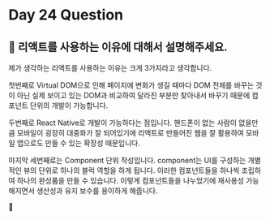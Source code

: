 # Day 24 Question



## :memo: 리액트를 사용하는 이유에 대해서 설명해주세요.

제가 생각하는 리액트를 사용하는 이유는 크게 3가지라고 생각합니다.

첫번째로 Virtual DOM으로 인해 페이지에 변화가 생길 때마다 DOM 전체를 바꾸는 것이 아닌 실제 보이고 있는 DOM과 비교하여 달라진 부분만 찾아내서 바꾸기 때문에 컴포넌트 단위의 개발이 가능합니다.

두번째로 React Native로 개발이 가능하다는 점입니다. 핸드폰이 없는 사람이 없을만큼 모바일이 굉장히 대중화가 잘 되어있기에 리액트로 만들어진 웹을 잘 활용하여 모바일 앱으로도 만들 수 있는 확장성 때문입니다.

마지막 세번째로는 Component 단위 작성입니다. component는 UI를 구성하는 개별적인 뷰의 단위로 하나의 블럭 역할을 하게 됩니다. 이러한 컴포넌트들을 하나씩 조립하여 하나의 완성품을 만들 수 있습니다.
이렇게 컴포넌트들을 나누었기에 재사용성 가능해지면서 생산성과 유지 보수를 용이하게 해줍니다.

:rocket:

